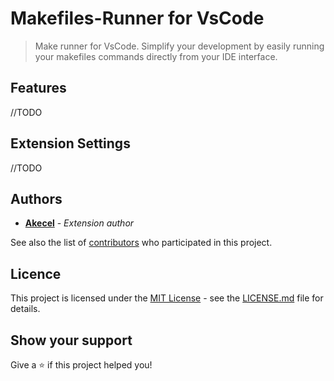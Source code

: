 # Makefiles-Runner for VsCode

>Make runner for VsCode. Simplify your development by easily running your makefiles commands directly from your IDE interface. 

## Features

//TODO

## Extension Settings

//TODO

## Authors

* [**Akecel**](https://github.com/Akecel) - *Extension author*

See also the list of [contributors](https://github.com/Akecel/makefiles-runner/graphs/contributors) who participated in this project.

## Licence

This project is licensed under the [MIT License](https://opensource.org/licenses)  - see the [LICENSE.md](https://github.com/Akecel/makefiles-runner/blob/master/LICENSE) file for details.

## Show your support

Give a ⭐️ if this project helped you!

